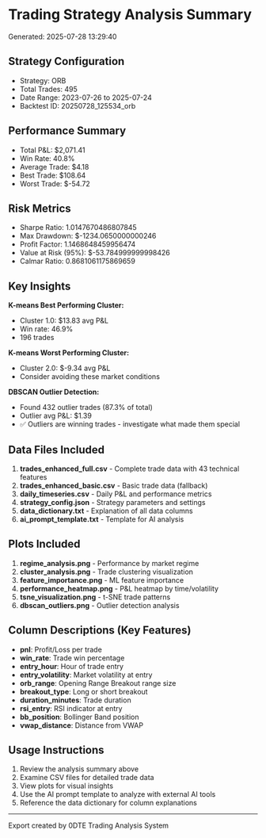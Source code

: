 # Trading Strategy Analysis Summary
Generated: 2025-07-28 13:29:40

## Strategy Configuration
- Strategy: ORB
- Total Trades: 495
- Date Range: 2023-07-26 to 2025-07-24
- Backtest ID: 20250728_125534_orb

## Performance Summary
- Total P&L: $2,071.41
- Win Rate: 40.8%
- Average Trade: $4.18
- Best Trade: $108.64
- Worst Trade: $-54.72

## Risk Metrics
- Sharpe Ratio: 1.0147670486807845
- Max Drawdown: $-1234.0650000000246
- Profit Factor: 1.1468648459956474
- Value at Risk (95%): $-53.784999999998426
- Calmar Ratio: 0.8681061175869659

## Key Insights
**K-means Best Performing Cluster:**
- Cluster 1.0: $13.83 avg P&L
- Win rate: 46.9%
- 196 trades

**K-means Worst Performing Cluster:**
- Cluster 2.0: $-9.34 avg P&L
- Consider avoiding these market conditions

**DBSCAN Outlier Detection:**
- Found 432 outlier trades (87.3% of total)
- Outlier avg P&L: $1.39
- ✅ Outliers are winning trades - investigate what made them special

## Data Files Included
1. **trades_enhanced_full.csv** - Complete trade data with 43 technical features
2. **trades_enhanced_basic.csv** - Basic trade data (fallback)
3. **daily_timeseries.csv** - Daily P&L and performance metrics
4. **strategy_config.json** - Strategy parameters and settings
5. **data_dictionary.txt** - Explanation of all data columns
6. **ai_prompt_template.txt** - Template for AI analysis

## Plots Included
1. **regime_analysis.png** - Performance by market regime
2. **cluster_analysis.png** - Trade clustering visualization  
3. **feature_importance.png** - ML feature importance
4. **performance_heatmap.png** - P&L heatmap by time/volatility
5. **tsne_visualization.png** - t-SNE trade patterns
6. **dbscan_outliers.png** - Outlier detection analysis

## Column Descriptions (Key Features)
- **pnl**: Profit/Loss per trade
- **win_rate**: Trade win percentage
- **entry_hour**: Hour of trade entry
- **entry_volatility**: Market volatility at entry
- **orb_range**: Opening Range Breakout range size
- **breakout_type**: Long or short breakout
- **duration_minutes**: Trade duration
- **rsi_entry**: RSI indicator at entry
- **bb_position**: Bollinger Band position
- **vwap_distance**: Distance from VWAP

## Usage Instructions
1. Review the analysis summary above
2. Examine CSV files for detailed trade data
3. View plots for visual insights
4. Use the AI prompt template to analyze with external AI tools
5. Reference the data dictionary for column explanations

---
Export created by 0DTE Trading Analysis System
